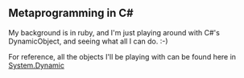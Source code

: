 ## Metaprogramming in C#

My background is in ruby, and I'm just playing around with C#'s DynamicObject, and seeing what all I can do. :-)

For reference, all the objects I'll be playing with can be found here in [System.Dynamic](https://msdn.microsoft.com/en-us/library/system.dynamic(v=vs.110).aspx)
